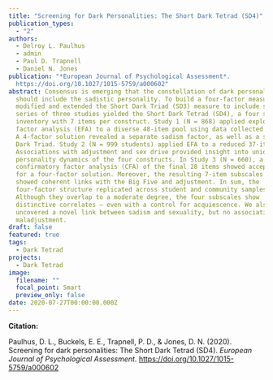```yaml
---
title: "Screening for Dark Personalities: The Short Dark Tetrad (SD4)"
publication_types:
  - "2"
authors:
  - Delroy L. Paulhus
  - admin
  - Paul D. Trapnell
  - Daniel N. Jones
publication: "*European Journal of Psychological Assessment*.
  https://doi.org/10.1027/1015-5759/a000602"
abstract: Consensus is emerging that the constellation of dark personalities
  should include the sadistic personality. To build a four-factor measure, we
  modified and extended the Short Dark Triad (SD3) measure to include sadism. A
  series of three studies yielded the Short Dark Tetrad (SD4), a four subscale
  inventory with 7 items per construct. Study 1 (N = 868) applied exploratory
  factor analysis (EFA) to a diverse 48-item pool using data collected on MTurk.
  A 4-factor solution revealed a separate sadism factor, as well as a shifted
  Dark Triad. Study 2 (N = 999 students) applied EFA to a reduced 37-item set.
  Associations with adjustment and sex drive provided insight into unique
  personality dynamics of the four constructs. In Study 3 (N = 660), a
  confirmatory factor analysis (CFA) of the final 28 items showed acceptable fit
  for a four-factor solution. Moreover, the resulting 7-item subscales each
  showed coherent links with the Big Five and adjustment. In sum, the
  four-factor structure replicated across student and community samples.
  Although they overlap to a moderate degree, the four subscales show
  distinctive correlates – even with a control for acquiescence. We also
  uncovered a novel link between sadism and sexuality, but no association with
  maladjustment.
draft: false
featured: true
tags:
  - Dark Tetrad
projects:
  - Dark Tetrad
image:
  filename: ""
  focal_point: Smart
  preview_only: false
date: 2020-07-27T00:00:00.000Z
---
```

**Citation:**

Paulhus, D. L., Buckels, E. E., Trapnell, P. D., & Jones, D. N. (2020). Screening for dark personalities: The Short Dark Tetrad (SD4). *European Journal of Psychological Assessment.* <https://doi.org/10.1027/1015-5759/a000602>
